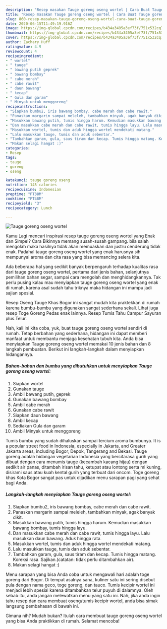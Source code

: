```yaml
---
description: "Resep masakan Tauge goreng oseng wortel | Cara Buat Tauge goreng oseng wortel Yang Menggugah Selera"
title: "Resep masakan Tauge goreng oseng wortel | Cara Buat Tauge goreng oseng wortel Yang Menggugah Selera"
slug: 860-resep-masakan-tauge-goreng-oseng-wortel-cara-buat-tauge-goreng-oseng-wortel-yang-menggugah-selera
date: 2020-06-15T11:49:19.916Z
image: https://img-global.cpcdn.com/recipes/b434a3405a3ef73f/751x532cq70/tauge-goreng-oseng-wortel-foto-resep-utama.jpg
thumbnail: https://img-global.cpcdn.com/recipes/b434a3405a3ef73f/751x532cq70/tauge-goreng-oseng-wortel-foto-resep-utama.jpg
cover: https://img-global.cpcdn.com/recipes/b434a3405a3ef73f/751x532cq70/tauge-goreng-oseng-wortel-foto-resep-utama.jpg
author: Zachary Huff
ratingvalue: 4.9
reviewcount: 4
recipeingredient:
- " wortel"
- " tauge"
- " bawang putih geprek"
- " bawang bombay"
- " cabe merah"
- " cabe rawit"
- " daun bawang"
- " kecap"
- " Gula dan garam"
- " Minyak untuk menggoreng"
recipeinstructions:
- "Siapkan bumbu2, iris bawang bombay, cabe merah dan cabe rawit."
- "Panaskan margarin sampai meleleh, tambahkan minyak, agak banyak dikit."
- "Masukkan bawang putih, tumis hingga harum. Kemudian masukkan bawang bombay, tumis hingga layu."
- "Dan masukkan cabe merah dan cabe rawit, tumis hingga layu. Lalu masukkan daun bawang. Aduk hingga rata."
- "Masukkan wortel, tumis dan aduk hingga wortel mendekati matang."
- "Lalu masukkan tauge, tumis dan aduk sebentar."
- "Tambahkan garam, gula, saus tiram dan kecap. Tumis hingga matang. Koreksi rasa. Sajikan.(catatan: tidak perlu ditambahkan air)."
- "Makan selagi hangat :)"
categories:
- Resep
tags:
- tauge
- goreng
- oseng

katakunci: tauge goreng oseng 
nutrition: 145 calories
recipecuisine: Indonesian
preptime: "PT38M"
cooktime: "PT48M"
recipeyield: "3"
recipecategory: Lunch

---
```



![Tauge goreng oseng wortel](https://img-global.cpcdn.com/recipes/b434a3405a3ef73f/751x532cq70/tauge-goreng-oseng-wortel-foto-resep-utama.jpg)

Kamu Lagi mencari inspirasi resep tauge goreng oseng wortel yang Enak dan Simpel? Cara Bikinnya memang susah-susah gampang. bila salah mengolah maka hasilnya tidak akan memuaskan dan justru cenderung tidak enak. Padahal tauge goreng oseng wortel yang enak harusnya sih mempunyai aroma dan cita rasa yang bisa memancing selera kita.

Ada beberapa hal yang sedikit banyak berpengaruh terhadap kualitas rasa dari tauge goreng oseng wortel, pertama dari jenis bahan, selanjutnya pemilihan bahan segar, sampai cara mengolah dan menghidangkannya. Tak perlu pusing kalau mau menyiapkan tauge goreng oseng wortel yang enak di rumah, karena asal sudah tahu triknya maka hidangan ini mampu jadi sajian spesial.

Resep Oseng Tauge Khas Bogor ini sangat mudah kita praktekkan di rumah karena bumbu-bumbu yang digunakan sangat sederhana sekali. Lihat juga resep Toge Goreng Pedas enak lainnya. Resep Tumis Tahu Campur Sayuran plus Telur.


Nah, kali ini kita coba, yuk, buat tauge goreng oseng wortel sendiri di rumah. Tetap berbahan yang sederhana, hidangan ini dapat memberi manfaat untuk membantu menjaga kesehatan tubuh kita. Anda bisa menyiapkan Tauge goreng oseng wortel memakai 10 jenis bahan dan 8 langkah pembuatan. Berikut ini langkah-langkah dalam menyiapkan hidangannya.

<!--inarticleads1-->

##### Bahan-bahan dan bumbu yang dibutuhkan untuk menyiapkan Tauge goreng oseng wortel:

1. Siapkan  wortel
1. Gunakan  tauge
1. Ambil  bawang putih, geprek
1. Gunakan  bawang bombay
1. Ambil  cabe merah
1. Gunakan  cabe rawit
1. Siapkan  daun bawang
1. Ambil  kecap
1. Sediakan  Gula dan garam
1. Ambil  Minyak untuk menggoreng


Tumis bumbu yang sudah dihaluskan sampai tercium aroma bumbunya. It is a popular street food in Indonesia, especially in Jakarta, and Greater Jakarta areas, including Bogor, Depok, Tangerang and Bekasi. Tauge goreng adalah hidangan vegetarian Indonesia yang bercitarasa gurih yang dibuat dengan cara menumis tauge (kecambah kacang hijau) dengan sedikit air panas, ditambah irisan tahu, ketupat atau lontong serta mi kuning, disirami saus atau kuah kental gurih yang terbuat dari oncom. Toge goreng khas Kota Bogor sangat pas untuk dijadikan menu sarapan pagi yang sehat bagi Anda. 

<!--inarticleads2-->

##### Langkah-langkah menyiapkan Tauge goreng oseng wortel:

1. Siapkan bumbu2, iris bawang bombay, cabe merah dan cabe rawit.
1. Panaskan margarin sampai meleleh, tambahkan minyak, agak banyak dikit.
1. Masukkan bawang putih, tumis hingga harum. Kemudian masukkan bawang bombay, tumis hingga layu.
1. Dan masukkan cabe merah dan cabe rawit, tumis hingga layu. Lalu masukkan daun bawang. Aduk hingga rata.
1. Masukkan wortel, tumis dan aduk hingga wortel mendekati matang.
1. Lalu masukkan tauge, tumis dan aduk sebentar.
1. Tambahkan garam, gula, saus tiram dan kecap. Tumis hingga matang. Koreksi rasa. Sajikan.(catatan: tidak perlu ditambahkan air).
1. Makan selagi hangat :)


Menu sarapan yang bisa Anda coba untuk mengawali hari adalah toge goreng dari Bogor. Di tempat asalnya sana, kuliner satu ini sering disebut pula dengan nama geco, toge goreng, dan tauco. Tumis kecipir wortel ini menjadi lebih spesial karena ditambahkan telur puyuh di dalamnya. Oleh sebab itu, anda jangan melewatkan menu yang satu ini. Nah, jika anda ingin tahu resep dan cara membuat oseng/tumis kecipir wortel, anda bisa simak langsung pembahasan di bawah ini. 

Gimana nih? Mudah bukan? Itulah cara membuat tauge goreng oseng wortel yang bisa Anda praktikkan di rumah. Selamat mencoba!
